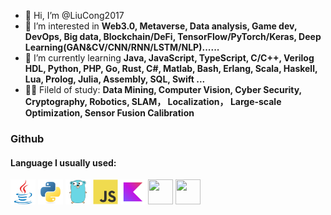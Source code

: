 - 👋 Hi, I’m @LiuCong2017
- 👀 I’m interested in <b>Web3.0, Metaverse, Data analysis, Game dev, DevOps, Big data, Blockchain/DeFi, TensorFlow/PyTorch/Keras, Deep Learning(GAN&CV/CNN/RNN/LSTM/NLP)......</b>
- 🌱 I’m currently learning <b>Java, JavaScript, TypeScript, C/C++, Verilog HDL, Python, PHP, Go, Rust, C#, Matlab, Bash, Erlang, Scala, Haskell, Lua, Prolog, Julia, Assembly, SQL, Swift ...</b>  
- 👨‍💻 Fileld of study: <b>Data Mining, Computer Vision, Cyber Security, Cryptography, Robotics, SLAM， Localization， Large-scale Optimization, Sensor Fusion Calibration</b>


### Github

#### Language I usually used:
<span>
    <img src="https://raw.githubusercontent.com/devicons/devicon/master/icons/java/java-original.svg" width="40" height="40"/>
    </span>
    <span>
      <img src="https://raw.githubusercontent.com/devicons/devicon/master/icons/python/python-original.svg" width="40" height="40"/>
      <img src="https://raw.githubusercontent.com/devicons/devicon/master/icons/go/go-original.svg" width="40" height="40"/>
    </span>
    <span>
      <img src="https://raw.githubusercontent.com/devicons/devicon/master/icons/javascript/javascript-original.svg" width="40" height="40"/>
      <img src="https://raw.githubusercontent.com/devicons/devicon/master/icons/kotlin/kotlin-original.svg" width="40" height="40"/>
    </span>
    <span>
      <img src="https://github.com/isocpp/logos/blob/master/cpp_logo.svg" width="40" height="40"/>
      <img src="https://user-images.githubusercontent.com/25181517/121405384-444d7300-c95d-11eb-959f-913020d3bf90.png" width="40" height="40"/>
      <img src="https://raw.githubusercontent.com/devicons/devicon/master/icons/rust/rust-original.svg" width="40" height="40/>
    </span>

    
<!--- 
- 💞️ I’m looking to collaborate on ...
- 📫 How to reach me ...
--->

<!---
LiuCong2017/LiuCong2017 is a ✨ special ✨ repository because its `README.md` (this file) appears on your GitHub profile.
You can click the Preview link to take a look at your changes.
--->
